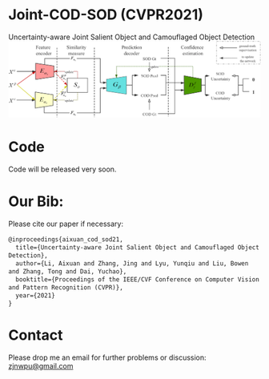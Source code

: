 # Joint-COD-SOD (CVPR2021)
Uncertainty-aware Joint Salient Object and Camouflaged Object Detection
![alt text](./network_overview.png)

# Code
Code will be released very soon.

# Our Bib:

Please cite our paper if necessary:
```
@inproceedings{aixuan_cod_sod21,
  title={Uncertainty-aware Joint Salient Object and Camouflaged Object Detection},
  author={Li, Aixuan and Zhang, Jing and Lyu, Yunqiu and Liu, Bowen and Zhang, Tong and Dai, Yuchao},
  booktitle={Proceedings of the IEEE/CVF Conference on Computer Vision and Pattern Recognition (CVPR)},
  year={2021}
}
```

# Contact

Please drop me an email for further problems or discussion: zjnwpu@gmail.com
